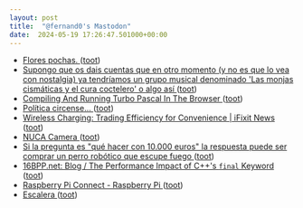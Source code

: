 ```yaml
---
layout: post
title:  "@fernand0's Mastodon"
date:  2024-05-19 17:26:47.501000+00:00
---
```

*  [Flores pochas. ](https://avecesunafoto.wordpress.com/2024/05/19/flores-pochas) ([toot](https://mastodon.social/@fernand0/112468925317097792))
*  [Supongo que os dais cuentas que en otro momento (y no es que lo vea con nostalgia) ya tendríamos un grupo musical denominado &#39;Las monjas cismáticas y el cura coctelero&#39; o algo así ](https://mastodon.social/@fernand0/112468894067722441) ([toot](https://mastodon.social/@fernand0/112468894067722441))
*  [Compiling And Running Turbo Pascal In The Browser ](https://hackaday.com/2024/04/17/compiling-and-running-turbo-pascal-in-the-browser) ([toot](https://mastodon.social/@fernand0/112468882129830317))
*  [Política circense... ](https://mastodon.social/@fernand0/112468758226801277) ([toot](https://mastodon.social/@fernand0/112468758226801277))
*  [Wireless Charging: Trading Efficiency for Convenience \| iFixit News ](https://www.ifixit.com/News/94409/wireless-charging-trading-efficiency-for-convenienc) ([toot](https://mastodon.social/@fernand0/112468596924516605))
*  [NUCA Camera ](https://nuca.rocks) ([toot](https://mastodon.social/@fernand0/112468478328728802))
*  [Si la pregunta es "qué hacer con 10.000 euros" la respuesta puede ser comprar un perro robótico que escupe fuego ](https://www.xataka.com/robotica-e-ia/pregunta-que-hacer-10-000-euros-respuesta-puede-ser-comprar-perro-robotico-que-escupe-fueg) ([toot](https://mastodon.social/@fernand0/112468162978903400))
*  [16BPP.net: Blog / The Performance Impact of C++'s `final` Keyword ](https://16bpp.net/blog/post/the-performance-impact-of-cpp-final-keyword) ([toot](https://mastodon.social/@fernand0/112467914794248026))
*  [Raspberry Pi Connect - Raspberry Pi   ](https://www.raspberrypi.com/news/raspberry-pi-connect/) ([toot](https://mastodon.social/@fernand0/112467769872391071))
*  [Escalera ](https://www.flickr.com/photos/fernand0/53683140567) ([toot](https://mastodon.social/@fernand0/112467732508735694))

